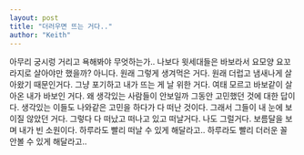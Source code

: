 ```yaml
---
layout: post
title: "더러우면 뜨는 거다.."
author: "Keith"
---
```


아무리 궁시렁 거리고 욕해봐야 무엇하는가..
나보다 윗세대들은 바보라서 요모양 요꼬라지로 살아야만 했을까?
아니다. 원래 그렇게 생겨먹은 거다. 원래 더럽고 냄새나게 살아왔기 때문인거다.
그냥 포기하고 내가 뜨는 게 날 위한 거다.
여태 모르고 바보같이 살아온 내가 바보인 거다.
왜 생각있는 사람들이 안보일까 그동안 고민했던 것에 대한 답이다.
생각있는 이들도 나와같은 고민을 하다가 다 떠난 것이다.
그래서 그들이 내 눈에 보이질 않았던 거다.
그렇다 다 떠났고 떠나고 있고 떠날거다.
나도 그럴거다.
보름달을 보며 내가 빈 소원이다.
하루라도 빨리 떠날 수 있게 해달라고..
하루라도 빨리 더러운 꼴 안볼 수 있게 해달라고..


